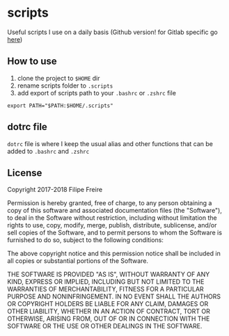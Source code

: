 # scripts
Useful scripts I use on a daily basis (Github version! for Gitlab specific go [here](https://gitlab.com/filipefreire/scripts))

## How to use

1. clone the project to `$HOME` dir
2. rename scripts folder to `.scripts`
3. add export of scripts path to your `.bashrc` or `.zshrc` file
```
export PATH="$PATH:$HOME/.scripts"
```

## dotrc file

`dotrc` file is where I keep the usual alias and other functions that can be added to `.bashrc` and `.zshrc`

## License
Copyright 2017-2018 Filipe Freire

Permission is hereby granted, free of charge, to any person obtaining a copy of this software and associated documentation files (the "Software"), to deal in the Software without restriction, including without limitation the rights to use, copy, modify, merge, publish, distribute, sublicense, and/or sell copies of the Software, and to permit persons to whom the Software is furnished to do so, subject to the following conditions:

The above copyright notice and this permission notice shall be included in all copies or substantial portions of the Software.

THE SOFTWARE IS PROVIDED "AS IS", WITHOUT WARRANTY OF ANY KIND, EXPRESS OR IMPLIED, INCLUDING BUT NOT LIMITED TO THE WARRANTIES OF MERCHANTABILITY, FITNESS FOR A PARTICULAR PURPOSE AND NONINFRINGEMENT. IN NO EVENT SHALL THE AUTHORS OR COPYRIGHT HOLDERS BE LIABLE FOR ANY CLAIM, DAMAGES OR OTHER LIABILITY, WHETHER IN AN ACTION OF CONTRACT, TORT OR OTHERWISE, ARISING FROM, OUT OF OR IN CONNECTION WITH THE SOFTWARE OR THE USE OR OTHER DEALINGS IN THE SOFTWARE.
